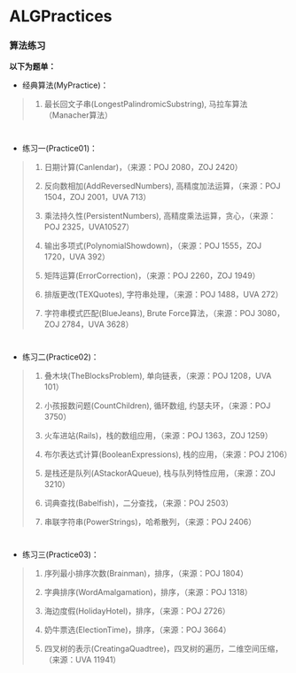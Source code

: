 # ALGPractices
### 算法练习
**以下为题单：**
* 经典算法(MyPractice)：
>1. 最长回文子串(LongestPalindromicSubstring), 马拉车算法（Manacher算法）

#
* 练习一(Practice01)：
>1. 日期计算(Canlendar)，（来源：POJ 2080，ZOJ 2420）
>
>
>2. 反向数相加(AddReversedNumbers), 高精度加法运算，（来源：POJ 1504，ZOJ 2001，UVA 713）
>
>
>3. 乘法持久性(PersistentNumbers), 高精度乘法运算，贪心，（来源：POJ 2325，UVA10527）
>
>
>4. 输出多项式(PolynomialShowdown)，（来源：POJ 1555，ZOJ 1720，UVA 392）
>
>
>5. 矩阵运算(ErrorCorrection)，（来源：POJ 2260，ZOJ 1949）
>
>
>6. 排版更改(TEXQuotes), 字符串处理，（来源：POJ 1488，UVA 272）
>
>
>7. 字符串模式匹配(BlueJeans), Brute Force算法，（来源：POJ 3080，ZOJ 2784，UVA 3628）
#
* 练习二(Practice02)：
>1. 叠木块(TheBlocksProblem), 单向链表，（来源：POJ 1208，UVA 101）
>
>
> 2. 小孩报数问题(CountChildren), 循环数组, 约瑟夫环，（来源：POJ 3750）
> 
> 
> 3. 火车进站(Rails)，栈的数组应用，（来源：POJ 1363，ZOJ 1259）
> 
> 
> 4. 布尔表达式计算(BooleanExpressions), 栈的应用，（来源：POJ 2106）
> 
> 
> 5. 是栈还是队列(AStackorAQueue), 栈与队列特性应用，（来源：ZOJ 3210）
> 
> 
> 6. 词典查找(Babelfish)，二分查找，（来源：POJ 2503）
> 
> 
> 7. 串联字符串(PowerStrings)，哈希散列，（来源：POJ 2406）
#
* 练习三(Practice03)：
>1. 序列最小排序次数(Brainman)，排序，（来源：POJ 1804）
>
> 
> 2. 字典排序(WordAmalgamation)，排序，（来源：POJ 1318）
> 
> 
> 3. 海边度假(HolidayHotel)，排序，（来源：POJ 2726）
> 
> 
> 4. 奶牛票选(ElectionTime)，排序，（来源：POJ 3664）
> 
> 
> 5. 四叉树的表示(CreatingaQuadtree)，四叉树的遍历，二维空间压缩，（来源：UVA 11941）